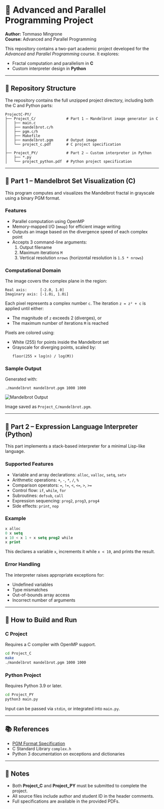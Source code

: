 # 🧵 Advanced and Parallel Programming Project

**Author:** Tommaso Mingrone  
**Course:** Advanced and Parallel Programming

This repository contains a two-part academic project developed for the *Advanced and Parallel Programming* course. It explores:
- Fractal computation and parallelism in **C**
- Custom interpreter design in **Python**

---

## 📁 Repository Structure

The repository contains the full unzipped project directory, including both the C and Python parts:

```
ProjectC-PY/
├── Project_C/              # Part 1 – Mandelbrot image generator in C
│   ├── main.c
│   ├── mandelbrot.c/h
│   ├── pgm.c/h
│   ├── Makefile
│   ├── mandelbrot.pgm      # Output image
│   └── project_c.pdf       # C project specification
│
├── Project_PY/             # Part 2 – Custom interpreter in Python
│   ├── *.py
│   └── project_python.pdf  # Python project specification
```

---

## 🧠 Part 1 – Mandelbrot Set Visualization (C)

This program computes and visualizes the Mandelbrot fractal in grayscale using a binary PGM format.

### Features

- Parallel computation using OpenMP
- Memory-mapped I/O (`mmap`) for efficient image writing
- Outputs an image based on the divergence speed of each complex point
- Accepts 3 command-line arguments:
  1. Output filename
  2. Maximum iterations `M`
  3. Vertical resolution `nrows` (horizontal resolution is `1.5 * nrows`)

### Computational Domain

The image covers the complex plane in the region:

```
Real axis:      [-2.0, 1.0]
Imaginary axis: [-1.0i, 1.0i]
```

Each pixel represents a complex number `c`. The iteration `z = z² + c` is applied until either:
- The magnitude of `z` exceeds 2 (diverges), or
- The maximum number of iterations `M` is reached

Pixels are colored using:

- White (255) for points inside the Mandelbrot set
- Grayscale for diverging points, scaled by:
  ```
  floor(255 × log(n) / log(M))
  ```

### Sample Output

Generated with:

```
./mandelbrot mandelbrot.pgm 1000 1000
```

![Mandelbrot Output](Project_C/mandelbrot.pgm)

Image saved as `Project_C/mandelbrot.pgm`.

---

## 🐍 Part 2 – Expression Language Interpreter (Python)

This part implements a stack-based interpreter for a minimal Lisp-like language.

### Supported Features

- Variable and array declarations: `alloc`, `valloc`, `setq`, `setv`
- Arithmetic operations: `+`, `-`, `*`, `/`, `%`
- Comparison operators: `=`, `!=`, `<`, `<=`, `>`, `>=`
- Control flow: `if`, `while`, `for`
- Subroutines: `defsub`, `call`
- Expression sequencing: `prog2`, `prog3`, `prog4`
- Side effects: `print`, `nop`

### Example

```lisp
x alloc
0 x setq
x 10 < x 1 + x setq prog2 while
x print
```

This declares a variable `x`, increments it while `x < 10`, and prints the result.

### Error Handling

The interpreter raises appropriate exceptions for:
- Undefined variables
- Type mismatches
- Out-of-bounds array access
- Incorrect number of arguments

---

## 🔧 How to Build and Run

### C Project

Requires a C compiler with OpenMP support.

```bash
cd Project_C
make
./mandelbrot mandelbrot.pgm 1000 1000
```

### Python Project

Requires Python 3.9 or later.

```bash
cd Project_PY
python3 main.py
```

Input can be passed via `stdin`, or integrated into `main.py`.

---

## 📚 References

- [PGM Format Specification](https://netpbm.sourceforge.net/doc/pgm.html)
- C Standard Library `complex.h`
- Python 3 documentation on exceptions and dictionaries

---

## 📝 Notes

- Both **Project_C** and **Project_PY** must be submitted to complete the project.
- All source files include author and student ID in the header comments.
- Full specifications are available in the provided PDFs.
